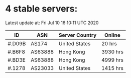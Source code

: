 # 4 stable servers:

Latest update at: Fri Jul 10 16:10:11 UTC 2020

| ID | ASN | Server Country | Online |
| -- | --- | -------------- | ------ |
| #.D09B | AS174 | United States | 20 hrs |
| #.B6F8 | AS63888 | Hong Kong | 3930 hrs |
| #.BD3E | AS63888 | Hong Kong | 4999 hrs |
| #.1278 | AS23033 | United States | 1415 hrs |

